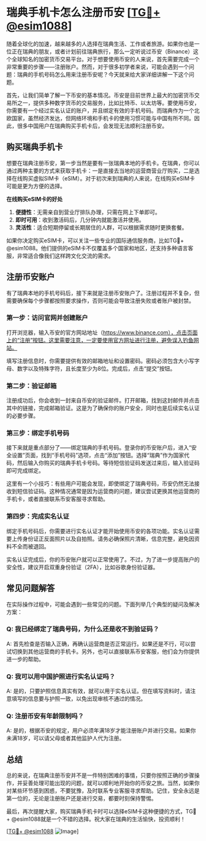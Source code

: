 # 瑞典手机卡怎么注册币安 [[TG💪+ @esim1088](https://t.me/s/esim1088)]

随着全球化的加速，越来越多的人选择在瑞典生活、工作或者旅游。如果你也是一位正在瑞典的朋友，或者计划前往瑞典旅行，那么一定听说过币安（Binance）这个全球知名的加密货币交易平台。对于想要使用币安的人来说，首先需要完成一个非常重要的步骤——注册账户。然而，对于很多初学者来说，可能会遇到一个问题：瑞典的手机号码怎么用来注册币安呢？今天就来给大家详细讲解一下这个问题。

首先，让我们简单了解一下币安的基本情况。币安是目前世界上最大的加密货币交易所之一，提供多种数字货币的交易服务，比如比特币、以太坊等。要使用币安，你需要有一个经过实名认证的账户，并且绑定有效的手机号码。而瑞典作为一个北欧国家，虽然经济发达，但网络环境和手机卡的使用习惯可能与中国有所不同。因此，很多中国用户在瑞典购买手机卡后，会发现无法顺利注册币安。

## 购买瑞典手机卡

想要在瑞典注册币安，第一步当然是要有一张瑞典本地的手机卡。在瑞典，你可以通过两种主要的方式来获取手机卡：一是直接去当地的运营商营业厅购买，二是选择在线购买虚拟SIM卡（eSIM）。对于初次来到瑞典的人来说，在线购买eSIM卡可能是更为方便的选择。

**在线购买eSIM卡的好处**  
1. **便捷性**：无需亲自到营业厅排队办理，只需在网上下单即可。  
2. **即时可用**：收到激活码后，几分钟内就能激活并使用。  
3. **灵活性**：适合短期停留或长期居住的人群，可以根据需求随时更换套餐。  

如果你决定购买eSIM卡，可以关注一些专业的国际通信服务商，比如TG💪+ @esim1088。他们提供的eSIM卡不仅覆盖多个国家和地区，还支持多种语言客服，非常适合像我们这样跨文化交流的需求。

## 注册币安账户

有了瑞典本地的手机号码后，接下来就是注册币安账户了。注册过程并不复杂，但需要确保每个步骤都按照要求操作，否则可能会导致注册失败或者账户被封禁。

### 第一步：访问官网并创建账户  
打开浏览器，输入币安的官方网站地址（https://www.binance.com），点击页面上的“注册”按钮。这里需要注意，一定要使用官方网址进行注册，避免误入钓鱼网站。  

填写注册信息时，你需要提供有效的邮箱地址和设置密码。密码必须包含大小写字母、数字以及特殊字符，且长度至少为8位。完成后，点击“提交”按钮。

### 第二步：验证邮箱  
注册成功后，你会收到一封来自币安的验证邮件。打开邮箱，找到这封邮件并点击其中的链接，完成邮箱验证。这是为了确保你的账户安全，同时也是后续实名认证的必要步骤。

### 第三步：绑定手机号码  
接下来就是重点部分了——绑定瑞典的手机号码。登录你的币安账户后，进入“安全设置”页面，找到“手机号码”选项，点击“添加”按钮。选择“瑞典”作为国家代码，然后输入你购买的瑞典手机卡号码。等待短信验证码发送过来后，输入验证码即可完成绑定。

这里有一个小技巧：有些用户可能会发现，即使绑定了瑞典号码，币安仍然无法接收到短信验证码。这种情况通常是因为运营商的问题，建议尝试更换其他运营商的手机卡，或者直接联系币安客服寻求帮助。

### 第四步：完成实名认证  
绑定手机号码后，你需要进行实名认证才能开始使用币安的各项功能。实名认证需要上传身份证正反面照片以及自拍照。请务必确保照片清晰，信息完整，避免因资料不全而被退回。

实名认证完成后，你的币安账户就可以正常使用了。不过，为了进一步提高账户的安全性，建议开启双重身份验证（2FA），比如谷歌身份验证器。

## 常见问题解答

在实际操作过程中，可能会遇到一些常见的问题。下面列举几个典型的疑问及解决方案：

### Q: 我已经绑定了瑞典号码，为什么还是收不到验证码？
A: 首先检查是否输入正确，再确认运营商是否正常运行。如果还是不行，可以尝试切换到其他运营商的手机卡。另外，也可以直接联系币安客服，他们会为你提供进一步的帮助。

### Q: 我可以用中国护照进行实名认证吗？
A: 是的，只要护照信息真实有效，就可以用于实名认证。但在填写资料时，请注意填写的信息要与护照一致，以免出现审核不通过的情况。

### Q: 注册币安有年龄限制吗？
A: 是的，根据币安的规定，用户必须年满18岁才能注册账户并进行交易。如果你未满18岁，可以请父母或者其他监护人代为注册。

## 总结

总的来说，在瑞典注册币安并不是一件特别困难的事情，只要你按照正确的步骤操作，并妥善处理可能出现的问题，就可以顺利地开始你的币安之旅。当然，如果你对某些环节感到困惑，不要犹豫，及时联系专业客服寻求帮助。记住，安全永远是第一位的，无论是注册账户还是进行交易，都要时刻保持警惕。

最后，再次提醒大家，购买瑞典手机卡时可以选择eSIM卡这种便捷的方式，TG💪+ @esim1088就是一个不错的选择。祝大家在瑞典的生活愉快，投资顺利！

[[TG💪+ @esim1088](https://t.me/s/esim1088) ![Image](https://i.postimg.cc/4NQfJmqS/Snipaste-2025-05-13-00-14-12.png)]